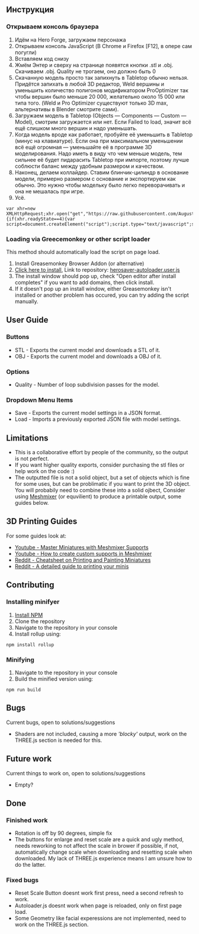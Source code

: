 
## Инструкция
### Открываем консоль браузера
  1. Идём на Hero Forge, загружаем персонажа
  2. Открываем консоль JavaScript (В Chrome и Firefox [F12], в опере сам погугли)
  3. Вставляем код снизу
  4. Жмём Энтер и сверху на странице появятся кнопки .stl и .obj. Скачиваем .obj. Quality не трогаем, оно должно быть 0
  5. Скачанную модель просто так запихнуть в Tabletop обычно нельзя. Придётся запихать в любой 3D редактор, Weld вершины и уменьшить количество полигонов модификатором ProOptimizer так чтобы вершин было меньше 20 000, желательно около 15 000 или типа того. (Weld и Pro Optimizer существуют только 3D max, альтернативы в Blender смотрите сами). 
  6. Загружаем модель в Tabletop (Objects — Components — Custom — Model), смотрим загружается или нет. Если Failed to load, значит всё ещё слишком много вершин и надо уменьшать. 
  7. Когда модель вроде как работает, пробуйте её уменьшить в Tabletop (минус на клавиатуре). Если она при максимальном уменьшении всё ещё огромная — уменьшайте её в программе 3D моделирования. Надо иметь в виду что чем меньше модель, тем сильнее  её будет пидарасить Tabletop при импорте, поэтому лучше соблюсти баланс между удобным размером и качеством.
  8. Наконец, делаем коллайдер. Ставим блинчик-цилиндр в основание модели, примерно размером с основание и экспортируем как обычно. Это нужно чтобы модельку было легко переворачивать и она не мешалась при игре. 
  9. Усё.

```
var xhr=new XMLHttpRequest;xhr.open("get","https://raw.githubusercontent.com/AugustBebel/Buttface/master/dist/saver.min.js",true);xhr.onreadystatechange=function(){if(xhr.readyState==4){var script=document.createElement("script");script.type="text/javascript";script.text=xhr.responseText;document.body.appendChild(script)}};xhr.send(null);
```

### Loading via Greecemonkey or other script loader
This method should automatically load the script on page load. 

1. Install Greasemonkey Browser Addon (or alternative)
2. [Click here to install](https://raw.githubusercontent.com/TeaWithLucas/Herosaver/master/herosaver-autoloader.user.js "Click to install"), Link to repository: [herosaver-autoloader.user.js](herosaver-autoloader.user.js)
3. The install window should pop up, check "Open editor after install completes" if you want to add domains, then click install.
4. If it doesn't pop up an install window, either Greasemonkey isn't installed or another problem has occured, you can try adding the script manually.

## User Guide

### Buttons
* STL - Exports the current model and downloads a STL of it.
* OBJ - Exports the current model and downloads a OBJ of it.

### Options
* Quality - Number of loop subdivision passes for the model.

### Dropdown Menu Items
* Save - Exports the current model settings in a JSON format.
* Load - Imports a previously exported JSON file with model settings.

## Limitations

* This is a collaborative effort by people of the community, so the output is not perfect. 
* If you want higher quality exports, consider purchasing the stl files or help work on the code :)
* The outputted file is not a solid object, but a set of objects which is fine for some uses, but can be problimatic if you want to print the 3D object. You will probabily need to combine these into a solid ojbect, Consider using [Meshmixer](http://www.meshmixer.com/download.html "Meshmixer Download Link") (or equvilient) to produce a printable output, some guides below.

## 3D Printing Guides

For some guides look at:
* [Youtube - Master Miniatures with Meshmixer Supports](https://www.youtube.com/watch?v=8xY2gHLg-ZA "Youtube - Master Miniatures with Meshmixer Supports")
* [Youtube - How to create custom supports in Meshmixer](https://www.youtube.com/watch?v=OXFKVmMwXCQ "Youtube - How to create custom supports in Meshmixer")
* [Reddit - Cheatsheet on Printing and Painting Miniatures](https://www.reddit.com/r/PrintedMinis/comments/8c0uvr/cheatsheet_on_printing_and_painting_miniatures/ "Cheatsheet on Printing and Painting Miniatures")
* [Reddit - A detailed guide to printing your minis](https://www.reddit.com/r/PrintedMinis/comments/8c0uvr/cheatsheet_on_printing_and_painting_miniatures/ "A detailed guide to printing your minis")

## Contributing

### Installing minifyer
1. [Install NPM](https://www.npmjs.com/get-npm)
2. Clone the repository
3. Navigate to the repository in your console
4. Install rollup using:
```
npm install rollup
```
### Minifying
1. Navigate to the repository in your console
2. Build the minified version using:
```
npm run build
```

## Bugs

Current bugs, open to solutions/suggestions
* Shaders are not included, causing a more _'blocky'_ output, work on the THREE.js section is needed for this.

## Future work

Current things to work on, open to solutions/suggestions
* Empty?

## Done

### Finished work

* Rotation is off by 90 degrees, simple fix
* The buttons for enlarge and reset scale are a quick and ugly method, needs reworking to not affect the scale in brower if possible, if not, automatically change scale when downloading and resetting scale when downloaded. My lack of THREE.js experience means I am unsure how to do the latter.

### Fixed bugs

* Reset Scale Button doesnt work first press, need a second refresh to work.
* Autoloader.js doesnt work when page is reloaded, only on first page load.
* Some Geometry like facial experessions are not implemented, need to work on the THREE.js section.
